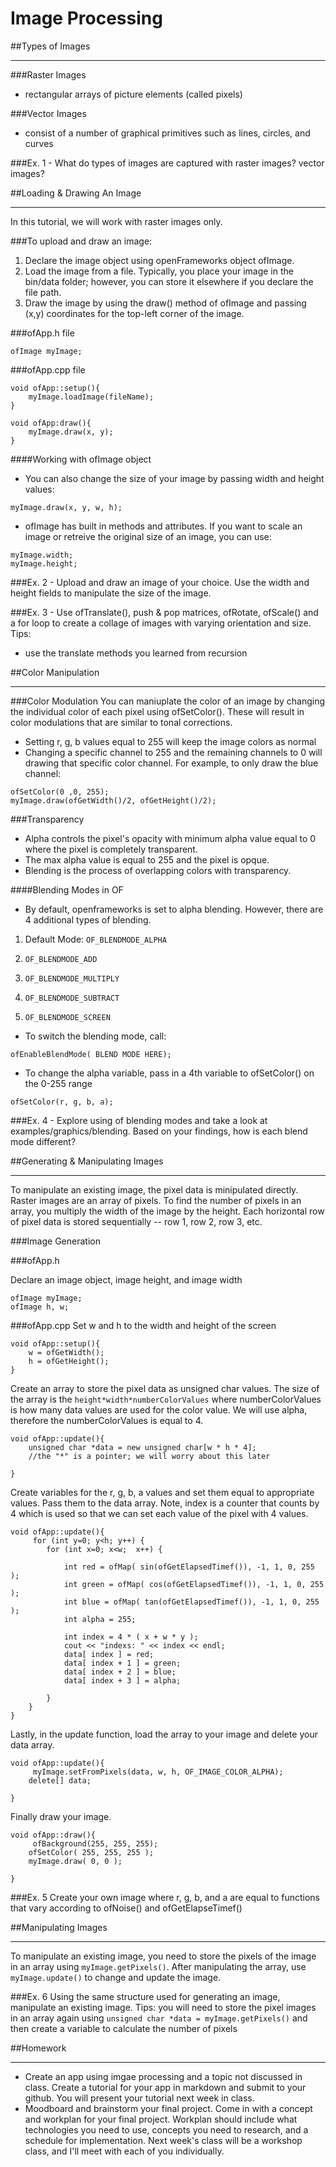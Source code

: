 # Image Processing

##Types of Images
* * * 

###Raster Images
* rectangular arrays of picture elements (called pixels)

###Vector Images
* consist of a number of graphical primitives such as lines, circles, and curves

###Ex. 1 - What do types of images are captured with raster images? vector images?


##Loading & Drawing An Image
* * * 
In this tutorial, we will work with raster images only. 

###To upload and draw an image:

1. Declare the image object using openFrameworks object ofImage. 
2. Load the image from a file. Typically, you place your image in the bin/data folder; however, you can store it elsewhere if you declare the file path. 
3. Draw the image by using the draw() method of ofImage and passing (x,y) coordinates for the top-left corner of the image. 

###ofApp.h file 
```
ofImage myImage; 
```

###ofApp.cpp file 
```
void ofApp::setup(){
	myImage.loadImage(fileName); 
}

void ofApp:draw(){
	myImage.draw(x, y); 
}	
```

####Working with ofImage object 
* You can also change the size of your image by passing width and height values:

```
myImage.draw(x, y, w, h); 
```
* ofImage has built in methods and attributes. If you want to scale an image or retreive the original size of an image, you can use:

```
myImage.width;
myImage.height;
```

###Ex. 2 - Upload and draw an image of your choice. Use the width and height fields to manipulate the size of the image.

###Ex. 3 - Use ofTranslate(), push & pop matrices, ofRotate, ofScale() and a for loop to create a collage of images with varying orientation and size. 
Tips: 

* use the translate methods you learned from recursion

##Color Manipulation
* * * 
###Color Modulation
You can maniuplate the color of an image by changing the individual color of each pixel using ofSetColor(). These will result in color modulations that are similar to tonal corrections. 

* Setting r, g, b values equal to 255 will keep the image colors as normal
* Changing a specific channel to 255 and the remaining channels to 0 will drawing that specific color channel. For example, to only draw the blue channel:

```
ofSetColor(0 ,0, 255);
myImage.draw(ofGetWidth()/2, ofGetHeight()/2); 
```
###Transparency
* Alpha controls the pixel's opacity with minimum alpha value equal to 0 where the pixel is completely transparent.
* The max alpha value is equal to 255 and the pixel is opque.
* Blending is the process of overlapping colors with transparency.

####Blending Modes in OF
* By default, openframeworks is set to alpha blending. However, there are 4 additional types of blending.

1. Default Mode: ```OF_BLENDMODE_ALPHA```

2. ```OF_BLENDMODE_ADD```

3. ```OF_BLENDMODE_MULTIPLY```

4. ```OF_BLENDMODE_SUBTRACT```

5. ```OF_BLENDMODE_SCREEN```

* To switch the blending mode, call:

```
ofEnableBlendMode( BLEND MODE HERE); 
```
* To change the alpha variable, pass in a 4th variable to ofSetColor() on the 0-255 range

```
ofSetColor(r, g, b, a); 
```

###Ex. 4 - Explore using of blending modes and take a look at examples/graphics/blending. Based on your findings, how is each blend mode different? 

##Generating & Manipulating Images
* * * 
To manipulate an existing image, the pixel data is minipulated directly. Raster images are an array of pixels. To find the number of pixels in an array, you multiply the width of the image by the height. Each horizontal row of pixel data is stored sequentially -- row 1, row 2, row 3, etc. 

###Image Generation

###ofApp.h

Declare an image object, image height, and image width

```
ofImage myImage; 
ofImage h, w;

```

###ofApp.cpp
Set w and h to the width and height of the screen

```
void ofApp::setup(){
	w = ofGetWidth();
	h = ofGetHeight(); 
}

```

Create an array to store the pixel data as unsigned char values. The size of the array is the ```height*width*numberColorValues``` where numberColorValues is how many data values are used for the color value. We will use alpha, therefore the numberColorValues is equal to 4.

```
void ofApp::update(){
	unsigned char *data = new unsigned char[w * h * 4];
	//the "*" is a pointer; we will worry about this later

}

```
Create variables for the r, g, b, a values and set them equal to appropriate values. Pass them to the data array. Note, index is a counter that counts by 4 which is used so that we can set each value of the pixel with 4 values. 

```
void ofApp::update(){
	 for (int y=0; y<h; y++) {        for (int x=0; x<w;  x++) {
            
            int red = ofMap( sin(ofGetElapsedTimef()), -1, 1, 0, 255 );            int green = ofMap( cos(ofGetElapsedTimef()), -1, 1, 0, 255 );
            int blue = ofMap( tan(ofGetElapsedTimef()), -1, 1, 0, 255 );            int alpha = 255;  
            
            int index = 4 * ( x + w * y );
            cout << "indexs: " << index << endl;
            data[ index ] = red;            data[ index + 1 ] = green;            data[ index + 2 ] = blue;            data[ index + 3 ] = alpha;
      
        }
    }
}

```
Lastly, in the update function, load the array to your image and delete your data array. 


```
void ofApp::update(){
	 myImage.setFromPixels(data, w, h, OF_IMAGE_COLOR_ALPHA);
    delete[] data;

}

```
Finally draw your image. 

```
void ofApp::draw(){
	 ofBackground(255, 255, 255);    ofSetColor( 255, 255, 255 );    myImage.draw( 0, 0 );

}

```
###Ex. 5 Create your own image where r, g, b, and a are equal to functions that vary according to ofNoise() and ofGetElapseTimef()

##Manipulating Images
* * * 
To manipulate an existing image, you need to store the pixels of the image in an array using ```myImage.getPixels()```. After manipulating the array, use ```myImage.update()``` to change and update the image. 

###Ex. 6 Using the same structure used for generating an image, manipulate an existing image. 
Tips: you will need to store the pixel images in an array again using ```unsigned char *data = myImage.getPixels()``` and then create a variable to calculate the number of pixels

##Homework
* * * 
* Create an app using imgae processing and a topic not discussed in class. Create a tutorial for your app in markdown and submit to your github. You will present your tutorial next week in class.
*  Moodboard and brainstorm your final project. Come in with a concept and workplan for your final project. Workplan should include what technologies you need to use, concepts you need to research, and a schedule for implementation. Next week's class will be a workshop class, and I'll meet with each of you individually. 